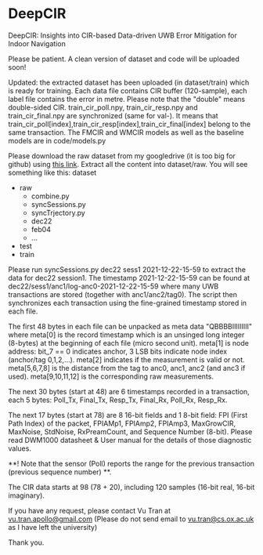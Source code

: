 # DeepCIR
DeepCIR: Insights into CIR-based Data-driven UWB Error Mitigation for Indoor Navigation

Please be patient. A clean version of dataset and code will be uploaded soon!

Updated: the extracted dataset has been uploaded (in dataset/train) which is ready for training. Each data file contains CIR buffer (120-sample), each label file contains the error in metre. Please note that the "double" means double-sided CIR. train_cir_poll.npy, train_cir_resp.npy and train_cir_final.npy are synchronized (same for val-). It means that train_cir_poll[index],train_cir_resp[index],train_cir_final[index] belong to the same transaction. The FMCIR and WMCIR models as well as the baseline models are in code/models.py

Please download the raw dataset from my googledrive (it is too big for github) using [this link](https://drive.google.com/file/d/1YCYWVyXA_92Huwdrvyt7Udk4TJyofzZW/view?usp=sharing). Extract all the content into dataset/raw. You will see something like this:
dataset
  + raw
    + combine.py
    + syncSessions.py
    + syncTrjectory.py
    + dec22
    + feb04
    + ...
  + test
  + train

Please run syncSessions.py dec22 sess1 2021-12-22-15-59 to extract the data for dec22 session1. The timestamp 2021-12-22-15-59 can be found at dec22/sess1/anc1/log-anc0-2021-12-22-15-59 where many UWB transactions are stored (together with anc1/anc2/tag0). The script then synchronizes each transaction using the fine-grained timestamp stored in each file.

The first 48 bytes in each file can be unpacked as meta data "QBBBBIIIIIIIII" where meta[0] is the record timestamp which is an unsinged long integer (8-bytes) at the beginning of each file (micro second unit). meta[1] is node address: bit_7 == 0 indicates anchor, 3 LSB bits indicate node index (anchor/tag 0,1,2,...). meta[2] indicates if the measurement is valid or not. meta[5,6,7,8] is the distance from the tag to anc0, anc1, anc2 (and anc3 if used). meta[9,10,11,12] is the corresponding raw measurements.

The next 30 bytes (start at 48) are 6 timestamps recorded in a transaction, each 5 bytes: Poll_Tx, Final_Tx, Resp_Tx, Final_Rx, Poll_Rx, Resp_Rx.

The next 17 bytes (start at 78) are 8 16-bit fields and 1 8-bit field: FPI (First Path Index) of the packet, FPIAMp1, FPIAmp2, FPIAmp3, MaxGrowCIR, MaxNoise, StdNoise, RxPreamCount, and Sequence Number (8-bit). Please read DWM1000 datasheet & User manual for the details of those diagnostic values.

**! Note that the sensor (Poll) reports the range for the previous transaction (previous sequence number) **.

The CIR data starts at 98 (78 + 20), including 120 samples (16-bit real, 16-bit imaginary).

If you have any request, please contact Vu Tran at vu.tran.apollo@gmail.com (Please do not send email to vu.tran@cs.ox.ac.uk as I have left the university) 

Thank you.
